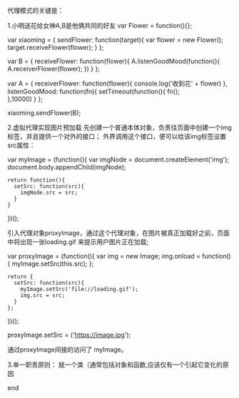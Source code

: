 代理模式的关键是：

1.小明送花给女神A,B是他俩共同的好友
var Flower = function(){};

var xiaoming = {
  sendFlower: function(target){
    var flower = new Flower();
    target.receiveFlower(flower);
  }
};

var B = {
  receiveFlower: function(flower){
    A.listenGoodMood(function(){
        A.receiverFlower(flower);
    })
  }
};

var A = {
  receiverFlower: function(flower){
    console.log('收到花' + flower)
  },
  listenGoodMood: function(fn){
    setTimeout(function(){
      fn();  
    },10000)
  }
};

xiaoming.sendFlower(B);

2.虚拟代理实现图片预加载
先创建一个普通本体对象，负责往页面中创建一个img标签，并且提供一个对外的接口；
外界调用这个接口，便可以给该img标签设置src属性：

var myImage = (function(){
    var imgNode = document.createElement('img');
    document.body.appendChild(imgNode);

    return function(){
      setSrc: function(src){
        imgNode.src = src;
      }
    }
})();

引入代理对象proxyImage，通过这个代理对象，在图片被真正加载好之前，页面中将出现一张loading.gif
来提示用户图片正在加载;

var proxyImage = (function(){
    var img = new Image;
    img.onload = function(){
      myImage.setSrc(this.src);
    };

    return {
      setSrc: function(src){
        myImage.setSrc('file://loading.gif');
        img.src = src;
      }
    };
})();

proxyImage.setSrc = ('https://image.jpg');

通过proxyImage间接的访问了 myImage。

3.单一职责原则： 就一个类（通常包括对象和函数,应该仅有一个引起它变化的原因


















end
